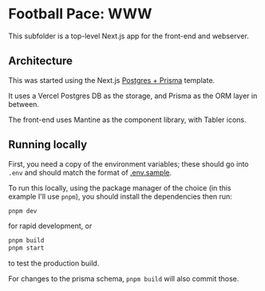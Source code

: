 # Football Pace: WWW

This subfolder is a top-level Next.js app for the front-end and webserver.

## Architecture

This was started using the Next.js [Postgres + Prisma](https://vercel.com/templates/next.js/postgres-prisma) template.

It uses a Vercel Postgres DB as the storage, and Prisma as the ORM layer in between.

The front-end uses Mantine as the component library, with Tabler icons.

## Running locally

First, you need a copy of the environment variables; these should go into
`.env` and should match the format of [.env.sample](.env.sample).

To run this locally, using the package manager of the choice (in this
example I'll use `pnpm`), you should install the dependencies then run:

```sh
pnpm dev
```

for rapid development, or

```sh
pnpm build
pnpm start
```

to test the production build.

For changes to the prisma schema, `pnpm build` will also commit those.
